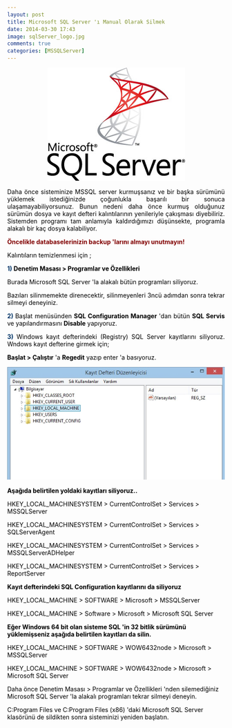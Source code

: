 ```yaml
---
layout: post
title: Microsoft SQL Server 'ı Manual Olarak Silmek
date: 2014-03-30 17:43
image: sqlServer_logo.jpg
comments: true
categories: [MSSQLServer]
---
```

<p style="text-align:center;"><img src="/images/sqlServer_logo.jpg"/></p>

<p style="text-align:justify;"><span style="color:#000000;">Daha önce sisteminize MSSQL server kurmuşsanız ve bir başka sürümünü yüklemek istediğinizde çoğunlukla başarılı bir sonuca ulaşamayabiliyorsunuz. Bunun nedeni daha önce kurmuş olduğunuz sürümün dosya ve kayıt defteri kalıntılarının yenileriyle çakışması diyebiliriz. Sistemden programı tam anlamıyla kaldırdığımızı düşünsekte, programla alakalı bir kaç dosya kalabiliyor. </span></p>
<span style="color:#800000;"><strong>Öncelikle databaselerinizin backup 'larını almayı unutmayın!</strong></span>

<p style="text-align:justify;"><span style="color:#000000;">Kalıntıların temizlenmesi için ;</span></p>

<p style="text-align:justify;">
<strong><span style="color:#000000;"><span style="color:#003366;">1) </span> </span><span style="color:#000000;">Denetim Masası &gt; Programlar ve Özellikleri</span></strong>
</p>
<p style="text-align:justify;">
<span style="color:#000000;">Burada Microsoft SQL Server 'la alakalı bütün programları siliyoruz. </span>
</p>
<p style="text-align:justify;">
<span style="color:#000000;">Bazıları silinmemekte direnecektir, silinmeyenleri 3ncü adımdan sonra tekrar silmeyi deneyiniz.</span>
</p>
<p style="text-align:justify;">
<span style="color:#000000;"><strong><span style="color:#003366;">2) </span> </strong>Başlat menüsünden <strong>SQL Configuration Manager</strong> 'dan bütün <strong>SQL Servis</strong> ve yapılandırmasını <strong>Disable</strong> yapıyoruz.</span>
</p>

<p style="text-align:justify;">
<span style="color:#000000;"><strong><span style="color:#003366;">3) </span></strong>Windows kayıt defterindeki (Registry) SQL Server kayıtlarını siliyoruz. Wndows kayıt defterine girmek için;</span>
</p>
<p style="text-align:justify;">
<span style="color:#000000;"><strong>Başlat &gt; Çalıştır</strong> 'a <strong>Regedit</strong> yazıp enter 'a basıyoruz.</span>
</p>

<p style="text-align:center;">
<img src="/images/kayitdefteri.jpg"/>
</p>
<p>
<strong><span style="color:#000000;">Aşağıda belirtilen yoldaki kayıtları siliyoruz..</span></strong>
</p>
<p>
<span style="color:#000000;">HKEY_LOCAL_MACHINESYSTEM &gt; CurrentControlSet &gt; Services &gt; MSSQLServer</span>
</p>
<p>
<span style="color:#000000;">HKEY_LOCAL_MACHINESYSTEM &gt; CurrentControlSet &gt; Services &gt; SQLServerAgent</span>
</p>
<p>
<span style="color:#000000;">HKEY_LOCAL_MACHINESYSTEM &gt; CurrentControlSet &gt; Services &gt; MSSQLServerADHelper</span>
</p>
<p>
<span style="color:#000000;">HKEY_LOCAL_MACHINESYSTEM &gt; CurrentControlSet &gt; Services &gt; ReportServer</span>
</p>
<p>
<strong><span style="color:#000000;">Kayıt defterindeki SQL Configuration kayıtlarını da siliyoruz</span></strong>
</p>
<p>
<span style="color:#000000;">HKEY_LOCAL_MACHINE &gt; SOFTWARE &gt; Microsoft &gt; MSSQLServer</span>
</p>
<p>
<span style="color:#000000;">HKEY_LOCAL_MACHINE &gt; Software &gt; Microsoft &gt; Microsoft SQL Server</span>
</p>
<p>
<strong><span style="color:#000000;">Eğer Windows 64 bit olan sisteme SQL 'in 32 bitlik sürümünü yüklemişseniz aşağıda belirtilen kayıtları da silin.</span></strong>
</p>
<p>
<span style="color:#000000;">HKEY_LOCAL_MACHINE &gt; SOFTWARE &gt; WOW6432node &gt; Microsoft &gt; MSSQLServer</span>
</p>
<p>
<span style="color:#000000;">HKEY_LOCAL_MACHINE &gt; SOFTWARE &gt; WOW6432node &gt; Microsoft &gt; Microsoft SQL Server</span>
</p>
<p>

<span style="color:#000000;">Daha önce Denetim Masası &gt; Programlar ve Özellikleri 'nden silemediğiniz Microsoft SQL Server 'la alakalı programları tekrar silmeyi deneyin.</span>
</p>
<p>
<span style="color:#000000;">C:Program Files ve C:Program Files (x86) 'daki Microsoft SQL Server klasörünü de sildikten sonra sisteminizi yeniden başlatın.</span>
</p>